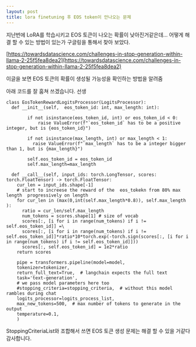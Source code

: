 ```yaml
---
layout: post
title: lora finetuning 후 EOS token이 안나오는 문제
---
```



지난번에 LoRA를 학습시키고 EOS 토큰이 나오는 확률이 낮아진거같은데... 어떻게 해결 할 수 있는 방법이 있는가 구글링을 통해서 찾아 보았다. 


[https://towardsdatascience.com/challenges-in-stop-generation-within-llama-2-25f5fea8dea2](https://towardsdatascience.com/challenges-in-stop-generation-within-llama-2-25f5fea8dea2)

이글을 보면 EOS 토큰의 확률이 생성될 가능성을 확인하는 방법을 알려줌

아래 코드를 잘 훔쳐 쓰겠습니다. 선생

```
class EosTokenRewardLogitsProcessor(LogitsProcessor):
  def __init__(self,  eos_token_id: int, max_length: int):
    
        if not isinstance(eos_token_id, int) or eos_token_id < 0:
            raise ValueError(f"`eos_token_id` has to be a positive integer, but is {eos_token_id}")

        if not isinstance(max_length, int) or max_length < 1:
          raise ValueError(f"`max_length` has to be a integer bigger than 1, but is {max_length}")

        self.eos_token_id = eos_token_id
        self.max_length=max_length

  def __call__(self, input_ids: torch.LongTensor, scores: torch.FloatTensor) -> torch.FloatTensor:
    cur_len = input_ids.shape[-1]
    # start to increese the reward of the  eos_tokekn from 80% max length  progressively on length
    for cur_len in (max(0,int(self.max_length*0.8)), self.max_length ):
      ratio = cur_len/self.max_length
      num_tokens = scores.shape[1] # size of vocab
      scores[:, [i for i in range(num_tokens) if i != self.eos_token_id]] =\
      scores[:, [i for i in range(num_tokens) if i != self.eos_token_id]]*ratio*10*torch.exp(-torch.sign(scores[:, [i for i in range(num_tokens) if i != self.eos_token_id]]))
      scores[:, self.eos_token_id] = 1e2*ratio
    return scores
    
    pipe = transformers.pipeline(model=model,
    tokenizer=tokenizer,
    return_full_text=True,  # langchain expects the full text
    task='text-generation',
    # we pass model parameters here too
    #stopping_criteria=stopping_criteria,  # without this model rambles during chat
    logits_processor=logits_process_list,
    max_new_tokens=500,  # max number of tokens to generate in the output
    temperature=0.1,
    )
```

StoppingCriteriaList와 조합해서 쓰면 EOS 토큰 생성 문제는 해결 할 수 있을 거같다 감사합니다.
